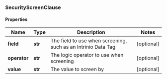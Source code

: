 ### SecurityScreenClause

#### Properties
Name | Type | Description | Notes
------------ | ------------- | ------------- | -------------
**field** | **str** | The field to use when screening, such as an Intrinio Data Tag | [optional] 
**operator** | **str** | The logic operator to use when screening | [optional] 
**value** | **str** | The value to screen by | [optional] 



